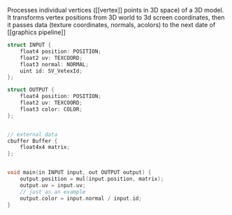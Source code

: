 Processes individual vertices ([[vertex]] points in 3D space) of a 3D model.
It transforms vertex positions from 3D world to 3d screen coordinates, then it passes data (texture coordinates, normals, acolors) to the next date of [[graphics pipeline]]


```c
struct INPUT {
	float4 position: POSITION;
	float2 uv: TEXCOORD;
	float3 normal: NORMAL;
	uint id: SV_VetexId;
};

struct OUTPUT {
	float4 position: POSITION;
	float2 uv: TEXCOORD;
	float3 color: COLOR;
};


// external data
cbuffer Buffer {
	float4x4 matrix;
};


void main(in INPUT input, out OUTPUT output) {
	output.position = mul(input.position, matrix);
	output.uv = input.uv;
	// just as an example
	output.color = input.normal / input.id;
}

```